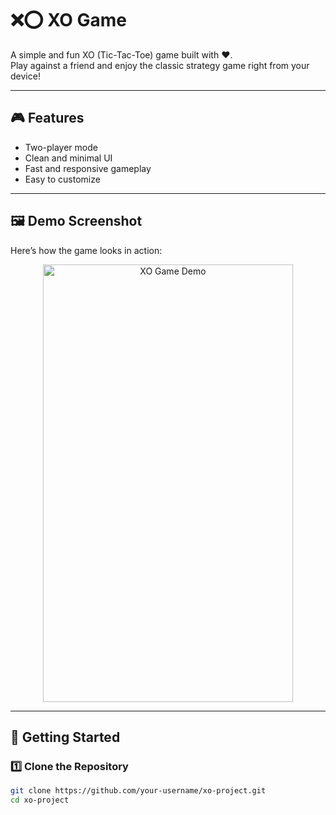 # ❌⭕ XO Game  

A simple and fun XO (Tic-Tac-Toe) game built with ❤️.  
Play against a friend and enjoy the classic strategy game right from your device!

---

## 🎮 Features
- Two-player mode  
- Clean and minimal UI  
- Fast and responsive gameplay  
- Easy to customize  

---

## 🖼️ Demo Screenshot  
Here’s how the game looks in action:  

<p align="center">
  <img src="https://raw.githubusercontent.com/Aakif01/Tic-tac-toe/refs/heads/main/assets/img.jpg" 
       alt="XO Game Demo" width="400" height="700">
</p>

---

## 🚀 Getting Started  

### 1️⃣ Clone the Repository
```bash
git clone https://github.com/your-username/xo-project.git
cd xo-project
